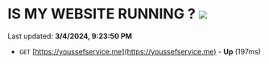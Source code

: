 # IS MY WEBSITE RUNNING ? [![](https://img.shields.io/static/v1?label=Sponsor&message=%E2%9D%A4&logo=GitHub&color=%23fe8e86)](https://github.com/sponsors/<username>)

Last updated: **3/4/2024, 9:23:50 PM**

- `GET` [https://youssefservice.me](https://youssefservice.me) - **Up** (197ms)
